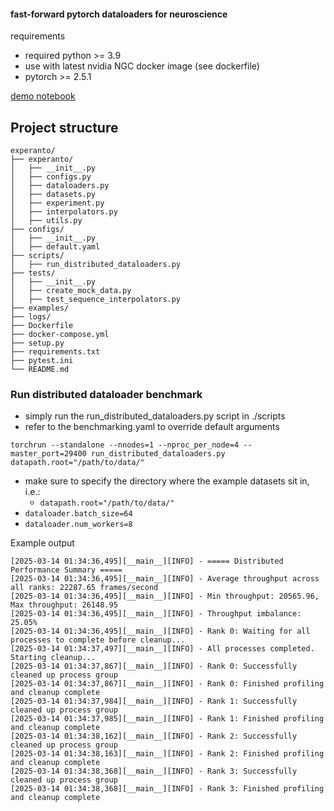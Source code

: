 #### fast-forward pytorch dataloaders for neuroscience 
requirements
- required python >= 3.9
- use with latest nvidia NGC docker image (see dockerfile)
- pytorch >= 2.5.1


[demo notebook](./examples/demo.ipynb)

## Project structure

```
experanto/
├── experanto/
│   ├── __init__.py
│   ├── configs.py
│   ├── dataloaders.py
│   ├── datasets.py
│   ├── experiment.py
│   ├── interpolators.py
│   ├── utils.py
├── configs/
│   ├── __init__.py
│   ├── default.yaml
├── scripts/
│   ├── run_distributed_dataloaders.py
├── tests/
│   ├── __init__.py
│   ├── create_mock_data.py
│   ├── test_sequence_interpolators.py
├── examples/                        
├── logs/                             
├── Dockerfile
├── docker-compose.yml
├── setup.py                    
├── requirements.txt                  
├── pytest.ini                  
└── README.md    
```

### Run distributed dataloader benchmark
- simply run the run_distributed_dataloaders.py script in ./scripts
- refer to the benchmarking.yaml to override default arguments

`torchrun --standalone --nnodes=1 --nproc_per_node=4 --master_port=29400 run_distributed_dataloaders.py datapath.root="/path/to/data/"`

- make sure to specify the directory where the example datasets sit in, i.e.:
  - `datapath.root="/path/to/data/"` 
- `dataloader.batch_size=64`
- `dataloader.num_workers=8`




Example output
```
[2025-03-14 01:34:36,495][__main__][INFO] - ===== Distributed Performance Summary =====
[2025-03-14 01:34:36,495][__main__][INFO] - Average throughput across all ranks: 22287.65 frames/second
[2025-03-14 01:34:36,495][__main__][INFO] - Min throughput: 20565.96, Max throughput: 26148.95
[2025-03-14 01:34:36,495][__main__][INFO] - Throughput imbalance: 25.05%
[2025-03-14 01:34:36,495][__main__][INFO] - Rank 0: Waiting for all processes to complete before cleanup...
[2025-03-14 01:34:37,497][__main__][INFO] - All processes completed. Starting cleanup...
[2025-03-14 01:34:37,867][__main__][INFO] - Rank 0: Successfully cleaned up process group
[2025-03-14 01:34:37,867][__main__][INFO] - Rank 0: Finished profiling and cleanup complete
[2025-03-14 01:34:37,984][__main__][INFO] - Rank 1: Successfully cleaned up process group
[2025-03-14 01:34:37,985][__main__][INFO] - Rank 1: Finished profiling and cleanup complete
[2025-03-14 01:34:38,162][__main__][INFO] - Rank 2: Successfully cleaned up process group
[2025-03-14 01:34:38,163][__main__][INFO] - Rank 2: Finished profiling and cleanup complete
[2025-03-14 01:34:38,368][__main__][INFO] - Rank 3: Successfully cleaned up process group
[2025-03-14 01:34:38,368][__main__][INFO] - Rank 3: Finished profiling and cleanup complete
```